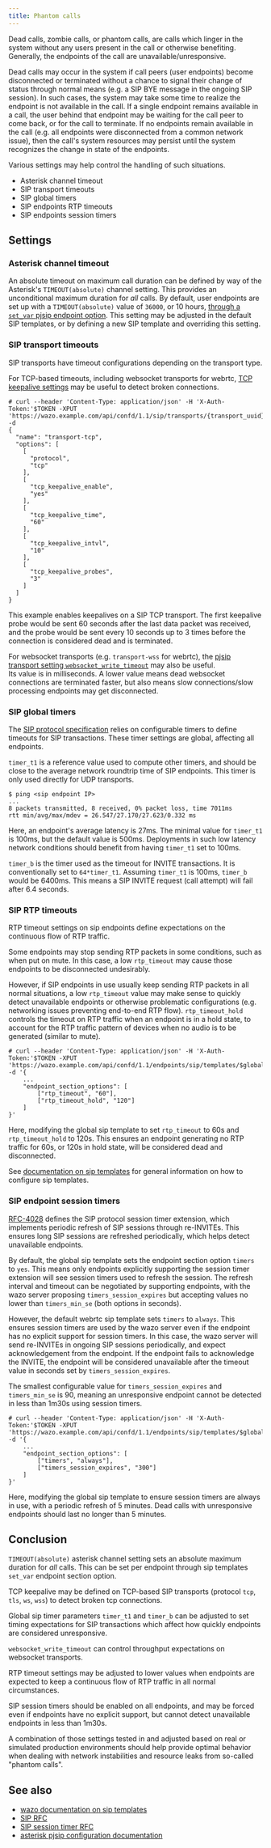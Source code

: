 ```yaml
---
title: Phantom calls
---
```


Dead calls, zombie calls, or phantom calls, are calls which linger in the system without any users
present in the call or otherwise benefiting. Generally, the endpoints of the call are
unavailable/unresponsive.

Dead calls may occur in the system if call peers (user endpoints) become disconnected or terminated
without a chance to signal their change of status through normal means (e.g. a SIP BYE message in
the ongoing SIP session). In such cases, the system may take some time to realize the endpoint is
not available in the call. If a single endpoint remains available in a call, the user behind that
endpoint may be waiting for the call peer to come back, or for the call to terminate. If no
endpoints remain available in the call (e.g. all endpoints were disconnected from a common network
issue), then the call's system resources may persist until the system recognizes the change in state
of the endpoints.

Various settings may help control the handling of such situations.

- Asterisk channel timeout
- SIP transport timeouts
- SIP global timers
- SIP endpoints RTP timeouts
- SIP endpoints session timers

## Settings

### Asterisk channel timeout

An absolute timeout on maximum call duration can be defined by way of the Asterisk's
`TIMEOUT(absolute)` channel setting. This provides an unconditional maximum duration for _all_
calls. By default, user endpoints are set up with a `TIMEOUT(absolute)` value of `36000`, or 10
hours, [through a `set_var` pjsip endpoint option](/uc-doc/administration/sip_templates). This
setting may be adjusted in the default SIP templates, or by defining a new SIP template and
overriding this setting.

### SIP transport timeouts

SIP transports have timeout configurations depending on the transport type.

For TCP-based timeouts, including websocket transports for webrtc,
[TCP keepalive settings](https://docs.asterisk.org/Latest_API/API_Documentation/Module_Configuration/res_pjsip/#tcp_keepalive_enable)
may be useful to detect broken connections.

```
# curl --header 'Content-Type: application/json' -H 'X-Auth-Token:'$TOKEN -XPUT 'https://wazo.example.com/api/confd/1.1/sip/transports/{transport_uuid} -d
{
  "name": "transport-tcp",
  "options": [
    [
      "protocol",
      "tcp"
    ],
    [
      "tcp_keepalive_enable",
      "yes"
    ],
    [
      "tcp_keepalive_time",
      "60"
    ],
    [
      "tcp_keepalive_intvl",
      "10"
    ],
    [
      "tcp_keepalive_probes",
      "3"
    ]
  ]
}
```

This example enables keepalives on a SIP TCP transport. The first keepalive probe would be sent 60
seconds after the last data packet was received, and the probe would be sent every 10 seconds up to
3 times before the connection is considered dead and is terminated.

For websocket transports (e.g. `transport-wss` for webrtc), the
[pjsip transport setting `websocket_write_timeout`](https://docs.asterisk.org/Asterisk_16_Documentation/API_Documentation/Module_Configuration/res_pjsip/?h=websocket_write_timeout#method)
may also be useful.  
Its value is in milliseconds. A lower value means dead websocket connections are terminated faster,
but also means slow connections/slow processing endpoints may get disconnected.

### SIP global timers

The [SIP protocol specification](https://www.rfc-editor.org/rfc/rfc3261.html#page-265) relies on
configurable timers to define timeouts for SIP transactions. These timer settings are global,
affecting all endpoints.

`timer_t1` is a reference value used to compute other timers, and should be close to the average
network roundtrip time of SIP endpoints. This timer is only used directly for UDP transports.

```
$ ping <sip endpoint IP>
...
8 packets transmitted, 8 received, 0% packet loss, time 7011ms
rtt min/avg/max/mdev = 26.547/27.170/27.623/0.332 ms
```

Here, an endpoint's average latency is 27ms. The minimal value for `timer_t1` is 100ms, but the
default value is 500ms. Deployments in such low latency network conditions should benefit from
having `timer_t1` set to 100ms.

`timer_b` is the timer used as the timeout for INVITE transactions. It is conventionally set to
`64*timer_t1`. Assuming `timer_t1` is 100ms, `timer_b` would be 6400ms. This means a SIP INVITE
request (call attempt) will fail after 6.4 seconds.

### SIP RTP timeouts

RTP timeout settings on sip endpoints define expectations on the continuous flow of RTP traffic.

Some endpoints may stop sending RTP packets in some conditions, such as when put on mute. In this
case, a low `rtp_timeout` may cause those endpoints to be disconnected undesirably.

However, if SIP endpoints in use usually keep sending RTP packets in all normal situations, a low
`rtp_timeout` value may make sense to quickly detect unavailable endpoints or otherwise problematic
configurations (e.g. networking issues preventing end-to-end RTP flow). `rtp_timeout_hold` controls
the timeout on RTP traffic when an endpoint is in a hold state, to account for the RTP traffic
pattern of devices when no audio is to be generated (similar to mute).

```
# curl --header 'Content-Type: application/json' -H 'X-Auth-Token:'$TOKEN -XPUT 'https://wazo.example.com/api/confd/1.1/endpoints/sip/templates/$global_sip_template_uuid' -d '{
    ...
    "endpoint_section_options": [
        ["rtp_timeout", "60"],
        ["rtp_timeout_hold", "120"]
    ]
}'
```

Here, modifying the global sip template to set `rtp_timeout` to 60s and `rtp_timeout_hold` to 120s.
This ensures an endpoint generating no RTP traffic for 60s, or 120s in hold state, will be
considered dead and disconnected.

See [documentation on sip templates](/uc-doc/administration/sip_templates) for general information
on how to configure sip templates.

### SIP endpoint session timers

[RFC-4028](https://www.rfc-editor.org/rfc/rfc4028.html) defines the SIP protocol session timer
extension, which implements periodic refresh of SIP sessions through re-INVITEs. This ensures long
SIP sessions are refreshed periodically, which helps detect unavailable endpoints.

By default, the global sip template sets the endpoint section option `timers` to `yes`. This means
only endpoints explicitly supporting the session timer extension will see session timers used to
refresh the session. The refresh interval and timeout can be negotiated by supporting endpoints,
with the wazo server proposing `timers_session_expires` but accepting values no lower than
`timers_min_se` (both options in seconds).

However, the default webrtc sip template sets `timers` to `always`. This ensures session timers are
used by the wazo server even if the endpoint has no explicit support for session timers. In this
case, the wazo server will send re-INVITEs in ongoing SIP sessions periodically, and expect
acknowledgement from the endpoint. If the endpoint fails to acknowledge the INVITE, the endpoint
will be considered unavailable after the timeout value in seconds set by `timers_session_expires`.

The smallest configurable value for `timers_session_expires` and `timers_min_se` is 90, meaning an
unresponsive endpoint cannot be detected in less than 1m30s using session timers.

```
# curl --header 'Content-Type: application/json' -H 'X-Auth-Token:'$TOKEN -XPUT 'https://wazo.example.com/api/confd/1.1/endpoints/sip/templates/$global_sip_template_uuid' -d '{
    ...
    "endpoint_section_options": [
        ["timers", "always"],
        ["timers_session_expires", "300"]
    ]
}'
```

Here, modifying the global sip template to ensure session timers are always in use, with a periodic
refresh of 5 minutes. Dead calls with unresponsive endpoints should last no longer than 5 minutes.

## Conclusion

`TIMEOUT(absolute)` asterisk channel setting sets an absolute maximum duration for _all_ calls. This
can be set per endpoint through sip templates `set_var` endpoint section option.

TCP keepalive may be defined on TCP-based SIP transports (protocol `tcp`, `tls`, `ws`, `wss`) to
detect broken tcp connections.

Global sip timer parameters `timer_t1` and `timer_b` can be adjusted to set timing expectations for
SIP transactions which affect how quickly endpoints are considered unresponsive.

`websocket_write_timeout` can control throughput expectations on websocket transports.

RTP timeout settings may be adjusted to lower values when endpoints are expected to keep a
continuous flow of RTP traffic in all normal circumstances.

SIP session timers should be enabled on all endpoints, and may be forced even if endpoints have no
explicit support, but cannot detect unavailable endpoints in less than 1m30s.

A combination of those settings tested in and adjusted based on real or simulated production
environments should help provide optimal behavior when dealing with network instabilities and
resource leaks from so-called "phantom calls".

## See also

- [wazo documentation on sip templates](/uc-doc/administration/sip_templates)
- [SIP RFC](https://www.rfc-editor.org/rfc/rfc3261.html#page-265)
- [SIP session timer RFC](https://www.rfc-editor.org/rfc/rfc4028.html)
- [asterisk pjsip configuration documentation](https://docs.asterisk.org/Latest_API/API_Documentation/Module_Configuration/res_pjsip/)
